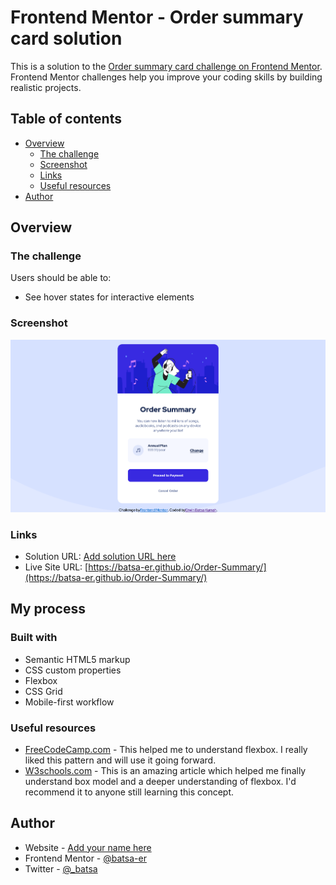 # Frontend Mentor - Order summary card solution

This is a solution to the [Order summary card challenge on Frontend Mentor](https://www.frontendmentor.io/challenges/order-summary-component-QlPmajDUj). Frontend Mentor challenges help you improve your coding skills by building realistic projects.

## Table of contents

- [Overview](#overview)
  - [The challenge](#the-challenge)
  - [Screenshot](#screenshot)
  - [Links](#links)
  - [Useful resources](#useful-resources)
- [Author](#author)

## Overview

### The challenge

Users should be able to:

- See hover states for interactive elements

### Screenshot

![](./screenshot/Screenshot%202022-11-25%20at%2013-50-44%20Frontend%20Mentor%20Order%20summary%20card.png)

### Links

- Solution URL: [Add solution URL here](https://your-solution-url.com)
- Live Site URL: [https://batsa-er.github.io/Order-Summary/](https://batsa-er.github.io/Order-Summary/)

## My process

### Built with

- Semantic HTML5 markup
- CSS custom properties
- Flexbox
- CSS Grid
- Mobile-first workflow

### Useful resources

- [FreeCodeCamp.com](https://www.freecodecamp.com) - This helped me to understand flexbox. I really liked this pattern and will use it going forward.
- [W3schools.com](https://www.w3schools.com) - This is an amazing article which helped me finally understand box model and a deeper understanding of flexbox. I'd recommend it to anyone still learning this concept.

## Author

- Website - [Add your name here](https://www.your-site.com)
- Frontend Mentor - [@batsa-er](https://www.frontendmentor.io/profile/batsa-er)
- Twitter - [@\_batsa](https://www.twitter.com/_batsa)

